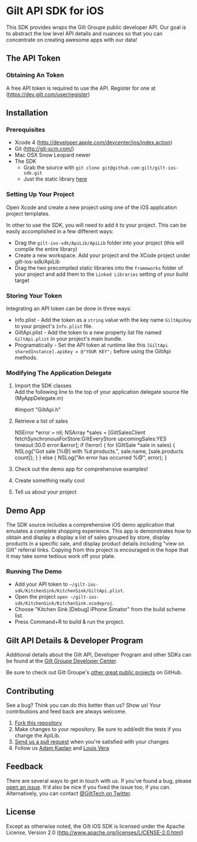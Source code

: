 Gilt API SDK for iOS
====================

This SDK provides wraps the Gilt Groupe public developer API. Our goal is to abstract the low level API details and nuances so that you can concentrate on creating awesome apps with our data!

The API Token
-------------
### Obtaining An Token ###
A free API token is required to use the API. Register for one at (https://dev.gilt.com/user/register)

Installation
------------
### Prerequisites ###
 - Xcode 4 (http://developer.apple.com/devcenter/ios/index.action)
 - Git (http://git-scm.com/)
 - Mac OSX Snow Leopard newer
 - The SDK
   - Grab the source with `git clone git@github.com:gilt/gilt-ios-sdk.git`
   - Just the static library [here](https://github.com/gilt/gilt-ios-sdk/downloads)

### Setting Up Your Project
Open Xcode and create a new project using one of the iOS application project templates.

In other to use the SDK, you will need to add it to your project. This can be easily accomplished in a few different ways:
  - Drag the `gilt-ios-sdk/ApiLib/ApiLib` folder into your project (this will compile the entire library)
  - Create a new workspace. Add your project and the XCode project under gilt-ios-sdk/ApiLib
  - Drag the two precompiled static libraries into the `frameworks` folder of your project and add them to the `Linked Libraries` setting of your build target

### Storing Your Token ###
Integrating an API token can be done in three ways:

 - Info.plist - Add the token as a `string` value with the key name `GiltApiKey` to your project's `Info.plist` file.
 - GiltApi.plist - Add the token to a new property list file named `GiltApi.plist` in your project's main bundle.
 - Programatically - Set the API token at runtime like this `[GiltApi sharedInstance].apiKey = @"YOUR KEY";` before using the GiltApi methods.

### Modifying The Application Delegate ###
 1. Import the SDK classes<br/>
    Add the following line to the top of your application delegate source file (MyAppDelegate.m)


	\#import "GiltApi.h"

 2. Retrieve a list of sales<br/>


	NSError *error = nil;
	NSArray *sales = [GiltSalesClient fetchSynchronousForStore:GiltEveryStore upcomingSales:YES timeout:30.0 error:&error];
	if (!error) {
		for (GiltSale *sale in sales) {
			NSLog("Got sale [%@] with %d products.", sale.name, [sale.products count]);
		}
	}
	else {
		NSLog("An error has occurred %@", error);
	}
	
 3. Check out the demo app for comprehensive examples!
 
 4. Create something really cool

 5. Tell us about your project

Demo App
--------
The SDK source includes a comprehensive iOS demo application that emulates a complete shopping experience. This app is demonstrates how to obtain and display a display a list of sales grouped by store, display products in a specific sale, and display product details including "view on Gilt" referral links. Copying from this project is encouraged in the hope that it may take some tedious work off your plate.

### Running The Demo ###
 - Add your API token to `~/gilt-ios-sdk/KitchenSink/KitchenSink/GiltApi.plist`.
 - Open the project `open ~/gilt-ios-sdk/KitchenSink/KitchenSink.xcodeproj`.
 - Choose "Kitchen Sink \[Debug\] iPhone Simator" from the build scheme list. 
 - Press Command+R to build & run the project.

Gilt API Details & Developer Program
------------------------------------
Additional details about the Gilt API, Developer Program and other SDKs can be found at the [Gilt Groupe Developer Center](https://dev.gilt.com/).

Be sure to check out Gilt Groupe's [other great public projects](https://github.com/gilt/) on GitHub.

Contributing
------------
See a bug? Think you can do this better than us? Show us! Your contributions and feed back are always welcome.
 1. [Fork this repository](http://help.github.com/fork-a-repo/)
 2. Make changes to your repository. Be sure to add/edit the tests if you change the ApiLib.
 3. [Send us a pull request](http://help.github.com/send-pull-requests/) when you're satisfied with your changes
 4. Follow us [Adam Kaplan](https://github.com/users/follow?target=adamkaplan) and [Louis Vera](https://github.com/users/follow?target=louoso)

Feedback
--------
There are several ways to get in touch with us. If you've found a bug, please [open an issue](https://github.com/gilt/gilt-ios-sdk/issues). It'd also be nice if you fixed the issue too, if you can. Alternatively, you can contact [@GiltTech on Twitter](http://www.twitter.com/gilttech).

License
--------
Except as otherwise noted, the Gilt iOS SDK is licensed under the Apache License, Version 2.0 (http://www.apache.org/licenses/LICENSE-2.0.html)
